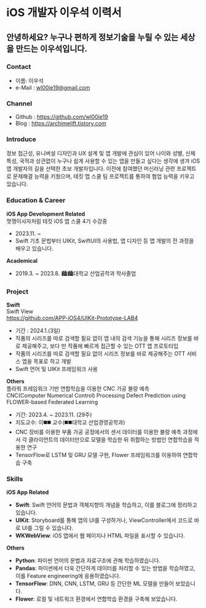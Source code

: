 # iOS 개발자 이우석 이력서

## 안녕하세요? 누구나 편하게 정보기술을 누릴 수 있는 세상을 만드는 이우석입니다.

### Contact
- 이름: 이우석
- e-Mail : wl00ie19@gmail.com

### Channel
- Github : https://github.com/wl00ie19
- Blog : https://archimelift.tistory.com

### Introduce
정보 접근성, 유니버설 디자인과 UX 설계 및 앱 개발에 관심이 있어 나이와 성별, 신체특성, 국적과 상관없이 누구나 쉽게 사용할 수 있는 앱을 만들고 싶다는 생각에 생겨 iOS 앱 개발자의 길을 선택한 초보 개발자입니다. 이전에 참여했던 머신러닝 관련 프로젝트로 문제해결 능력을 키웠으며, 테킷 앱 스쿨 팀 프로젝트를 통하여 협업 능력을 키우고 있습니다.  


### Education &  Career
**iOS App Development Related**<br>
멋쟁이사자처럼 테킷 iOS 앱 스쿨 4기 수강중
- 2023.11. ~
- Swift 기초 문법부터 UIKit, SwiftUI의 사용법, 앱 디자인 등 앱 개발의 전 과정을 배우고 있습니다.

**Academical**
- 2019.3. ~ 2023.8. 🏙️🏙️대학교 산업공학과 학사졸업

### Project
**Swift**<br>
Swift View<br>
https://github.com/APP-iOS4/UIKit-Prototype-LAB4
- 기간 : 2024.1.(3일)
- 작품의 시리즈를 따로 검색할 필요 없이 앱 내의 검색 기능을 통해 시리즈 정보를 바로 제공해주고, 보다 만 작품에 빠르게 접근할 수 있는 OTT 앱 프로토타입
- 작품의 시리즈를 따로 검색할 필요 없이 시리즈 정보를 바로 제공해주는 OTT 서비스 앱을 목표로 하고 개발
- Swift 언어 및 UIKit 프레임워크 사용

**Others**<br>
플라워 프레임워크 기반 연합학습을 이용한 CNC 가공 불량 예측<br>
CNC(Computer Numerical Control) Processing Defect Prediction using FLOWER-based Federated Learning
- 기간: 2023.4. ~ 2023.11. (29주)
- 지도교수: 이◼️◼️ 교수(◼️◼️대학교 산업경영공학과)
- CNC 장비를 이용한 부품 가공 공정에서의 센서 데이터를 이용한 불량 예측 과정에서 각 클라이언트의 데이터만으로 모델을 학습한 뒤 취합하는 방법인 연합학습을 적용한 연구
- TensorFlow로 LSTM 및 GRU 모델 구현, Flower 프레임워크를 이용하여 연합학습 구축

###  Skills <br>
**iOS App Related**<br>
- **Swift**: Swift 언어의 문법과 객체지향의 개념을 학습하고, 이를 블로그에 정리하고 있습니다.<br>
- **UIKit**: Storyboard를 통해 앱의 UI를 구성하거나, ViewController에서 코드로 바로 UI를 그릴 수 있습니다.<br>
- **WKWebView**: iOS 앱에서 웹 페이지나 HTML 파일을 표시할 수 있습니다.<br>

**Others**<br>
- **Python**: 파이썬 언어의 문법과 자료구조에 관해 학습하였습니다.<br>
- **Pandas**: 파이썬에서 더욱 간단하게 데이터를 처리할 수 있는 방법을 학습하였고, 이를 Feature engineering에 응용하였습니다.<br>
- **TensorFlow**: DNN, CNN, LSTM, GRU 등 간단한 ML 모델을 만들어 보았습니다.<br>
- **Flower**: 로컬 및 네트워크 환경에서 연합학습 환경을 구축해 보았습니다.<br>

